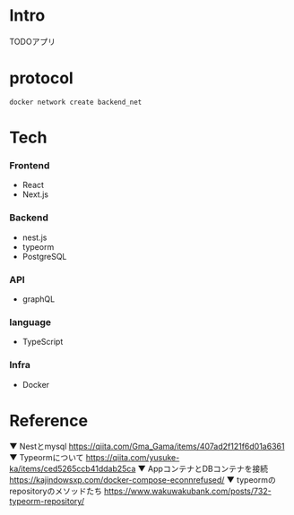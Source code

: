 # Intro
TODOアプリ

# protocol
```
docker network create backend_net
```

# Tech
### Frontend
- React
- Next.js 

### Backend
- nest.js
- typeorm
- PostgreSQL

### API
- graphQL

### language
- TypeScript

### Infra
- Docker

# Reference
▼ Nestとmysql
https://qiita.com/Gma_Gama/items/407ad2f121f6d01a6361
▼ Typeormについて
https://qiita.com/yusuke-ka/items/ced5265ccb41ddab25ca
▼ AppコンテナとDBコンテナを接続
https://kajindowsxp.com/docker-compose-econnrefused/
▼ typeormのrepositoryのメソッドたち
https://www.wakuwakubank.com/posts/732-typeorm-repository/